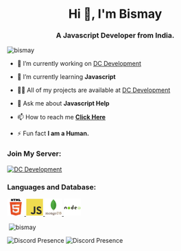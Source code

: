 <h1 align="center">Hi 👋, I'm Bismay</h1>
<h3 align="center">A Javascript Developer from India.</h3>

<p align="left"> <img src="https://komarev.com/ghpvc/?username=bismay&label=Profile%20views&color=0e75b6&style=flat" alt="bismay" /> </p>

- 🔭 I’m currently working on [DC Development](https://dsc.gg/devdc)

- 🌱 I’m currently learning **Javascript**

- 👨‍💻 All of my projects are available at [DC Development](https://dsc.gg/devdc)

- 💬 Ask me about **Javascript Help**

- 📫 How to reach me **[Click Here](https://dsc.gg/devdc)**

- ⚡ Fun fact **I am a Human.**

<h3 align="left">Join My Server:</h3>
<p align="left">
<a href="https://dsc.gg/devdc" target="blank"><img align="center" src="https://media.discordapp.net/attachments/942024397458374656/977469079914971136/unknown.png" alt="DC Development" height="30" width="40" /></a>
</p>

<h3 align="left">Languages and Database:</h3>
<p align="left"> <a href="https://www.w3.org/html/" target="_blank" rel="noreferrer"> <img src="https://raw.githubusercontent.com/devicons/devicon/master/icons/html5/html5-original-wordmark.svg" alt="html5" width="40" height="40"/> </a> <a href="https://developer.mozilla.org/en-US/docs/Web/JavaScript" target="_blank" rel="noreferrer"> <img src="https://raw.githubusercontent.com/devicons/devicon/master/icons/javascript/javascript-original.svg" alt="javascript" width="40" height="40"/> </a> <a href="https://www.mongodb.com/" target="_blank" rel="noreferrer"> <img src="https://raw.githubusercontent.com/devicons/devicon/master/icons/mongodb/mongodb-original-wordmark.svg" alt="mongodb" width="40" height="40"/> </a> <a href="https://nodejs.org" target="_blank" rel="noreferrer"> <img src="https://raw.githubusercontent.com/devicons/devicon/master/icons/nodejs/nodejs-original-wordmark.svg" alt="nodejs" width="40" height="40"/> </a> </p>

<p>&nbsp;<img align="center" src="https://github-readme-stats.vercel.app/api?username=bismay&show_icons=true&locale=en" alt="bismay" /></p>

![Discord Presence](https://lanyard.cnrad.dev/api/824999648422002728)
![Discord Presence](https://lanyard.cnrad.dev/api/942015072006463498)
